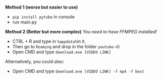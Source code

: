 **Method 1 (worse but easier to use)**

 - `pip install pytube` in console 
 - run main.py

**Method 2 (Better but more complex)**
*You need to have FFMPEG installed!*

 - CTRL + R and type in `%appdata%`in it.
 - Then go to `Roaming` and drop in the folder `youtube-dl`
 - Open CMD and type `download.exe [VIDEO LINK]`

Alternatively, you could also:
 - Open CMD and type `download.exe [VIDEO LINK] -f mp4 -f best`
